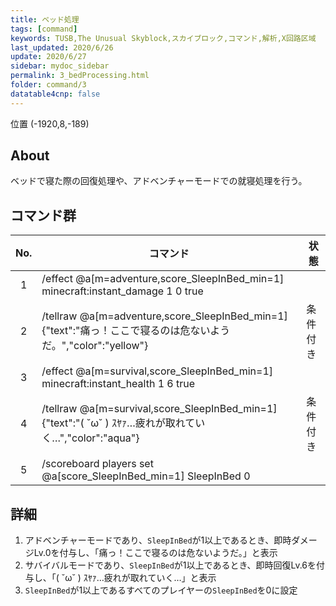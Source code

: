 ```yaml
---
title: ベッド処理
tags: [command]
keywords: TUSB,The Unusual Skyblock,スカイブロック,コマンド,解析,X回路区域
last_updated: 2020/6/26
update: 2020/6/27
sidebar: mydoc_sidebar
permalink: 3_bedProcessing.html
folder: command/3
datatable4cnp: false
---
```


<span class="label label-primary">位置 (-1920,8,-189)</span>

## About

ベッドで寝た際の回復処理や、アドベンチャーモードでの就寝処理を行う。

## コマンド群

|No.|コマンド|状態|
|:-:|-|-|
|1|/effect @a[m=adventure,score_SleepInBed_min=1] minecraft:instant_damage 1 0 true|
|2|/tellraw @a[m=adventure,score_SleepInBed_min=1] {"text":"痛っ！ここで寝るのは危ないようだ。","color":"yellow"}|条件付き|
|3|/effect @a[m=survival,score_SleepInBed_min=1] minecraft:instant_health 1 6 true|
|4|/tellraw @a[m=survival,score_SleepInBed_min=1] {"text":"( ˘ω˘ ) ｽﾔｧ…疲れが取れていく…","color":"aqua"}|条件付き|
|5|/scoreboard players set @a[score_SleepInBed_min=1] SleepInBed 0|

## 詳細

1. アドベンチャーモードであり、`SleepInBed`が1以上であるとき、即時ダメージLv.0を付与し、「痛っ！ここで寝るのは危ないようだ。」と表示
2. サバイバルモードであり、`SleepInBed`が1以上であるとき、即時回復Lv.6を付与し、「( ˘ω˘ ) ｽﾔｧ…疲れが取れていく…」と表示
3. `SleepInBed`が1以上であるすべてのプレイヤーの`SleepInBed`を0に設定

